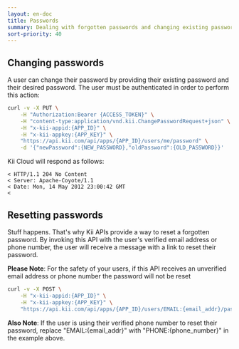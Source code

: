 ```yaml
---
layout: en-doc
title: Passwords
summary: Dealing with forgotten passwords and changing existing passwords is a breeze with Kii APIs. These commonly re-used methods are built into the API - getting you up and running faster than ever!
sort-priority: 40
---
```

## Changing passwords

A user can change their password by providing their existing password and their desired password. The user must be authenticated in order to perform this action:

```sh
curl -v -X PUT \
    -H "Authorization:Bearer {ACCESS_TOKEN}" \
    -H "content-type:application/vnd.kii.ChangePasswordRequest+json" \
    -H "x-kii-appid:{APP_ID}" \
    -H "x-kii-appkey:{APP_KEY}" \
    "https://api.kii.com/api/apps/{APP_ID}/users/me/password" \
    -d '{"newPassword":{NEW_PASSWORD},"oldPassword":{OLD_PASSWORD}}'
```

Kii Cloud will respond as follows:

```
< HTTP/1.1 204 No Content
< Server: Apache-Coyote/1.1
< Date: Mon, 14 May 2012 23:00:42 GMT
<
```

## Resetting passwords

Stuff happens. That's why Kii APIs provide a way to reset a forgotten password. By invoking this API with the user's verified email address or phone number, the user will receive a message with a link to reset their password.

**Please Note**: For the safety of your users, if this API receives an unverified email address or phone number the password will not be reset

```sh
curl -v -X POST \
    -H "x-kii-appid:{APP_ID}" \
    -H "x-kii-appkey:{APP_KEY}" \
    "https://api.kii.com/api/apps/{APP_ID}/users/EMAIL:{email_addr}/password/request-reset"
```

**Also Note**: If the user is using their verified phone number to reset their password, replace "EMAIL:{email\_addr}" with "PHONE:{phone\_number}" in the example above.
